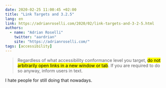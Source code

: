 ```yaml
---
date: 2020-02-25 11:00:45 +02:00
title: "Link Targets and 3.2.5"
lang: en
link: https://adrianroselli.com/2020/02/link-targets-and-3-2-5.html
authors:
  - name: "Adrian Roselli"
    twitter: "aardrian"
    site: "https://adrianroselli.com/"
tags: [accessibility]
---
```


> Regardless of what accessibility conformance level you target, <mark>do not arbitrarily open links in a new window or tab</mark>. If you are required to do so anyway, inform users in text.

I hate people for still doing that nowadays.
